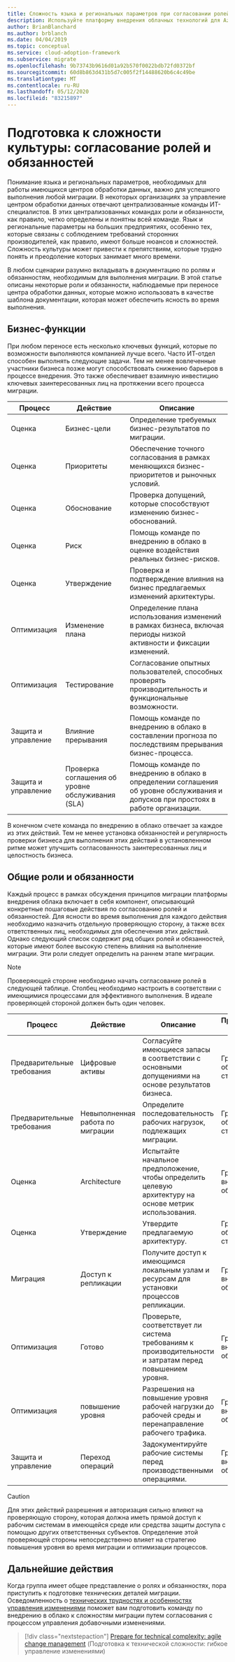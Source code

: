```yaml
---
title: Сложность языка и региональных параметров при согласовании ролей и обязанностей
description: Используйте платформу внедрения облачных технологий для Azure, чтобы подготовиться к усложненной сложности путем согласования ролей и обязанностей, чтобы упростить процесс миграции.
author: BrianBlanchard
ms.author: brblanch
ms.date: 04/04/2019
ms.topic: conceptual
ms.service: cloud-adoption-framework
ms.subservice: migrate
ms.openlocfilehash: 9b73743b9616d01a92b570f0022bdb72fd0372bf
ms.sourcegitcommit: 60d8b863d431b5d7c005f2f14488620b6c4c49be
ms.translationtype: MT
ms.contentlocale: ru-RU
ms.lasthandoff: 05/12/2020
ms.locfileid: "83215897"
---
```

# <a name="prepare-for-cultural-complexity-aligning-roles-and-responsibilities"></a>Подготовка к сложности культуры: согласование ролей и обязанностей

Понимание языка и региональных параметров, необходимых для работы имеющихся центров обработки данных, важно для успешного выполнения любой миграции. В некоторых организациях за управление центром обработки данных отвечают централизованные команды ИТ-специалистов. В этих централизованных командах роли и обязанности, как правило, четко определены и понятны всей команде. Язык и региональные параметры на больших предприятиях, особенно тех, которые связаны с соблюдением требований сторонних производителей, как правило, имеют больше нюансов и сложностей. Сложность культуры может привести к препятствиям, которые трудно понять и преодоление которых занимает много времени.

В любом сценарии разумно вкладывать в документацию по ролям и обязанностям, необходимым для выполнения миграции. В этой статье описаны некоторые роли и обязанности, наблюдаемые при переносе центра обработки данных, которые можно использовать в качестве шаблона документации, которая может обеспечить ясность во время выполнения.

## <a name="business-functions"></a>Бизнес-функции

При любом переносе есть несколько ключевых функций, которые по возможности выполняются компанией лучше всего. Часто ИТ-отдел способен выполнять следующие задачи. Тем не менее вовлеченные участники бизнеса позже могут способствовать снижению барьеров в процессе внедрения. Это также обеспечивает взаимную инвестицию ключевых заинтересованных лиц на протяжении всего процесса миграции.

| Процесс | Действие | Описание |
|---------|---------|---------|
| Оценка | Бизнес-цели | Определение требуемых бизнес-результатов по миграции. |
| Оценка | Приоритеты | Обеспечение точного согласования в рамках меняющихся бизнес-приоритетов и рыночных условий. |
| Оценка | Обоснование | Проверка допущений, которые способствуют изменению бизнес-обоснований. |
| Оценка | Риск | Помощь команде по внедрению в облако в оценке воздействия реальных бизнес-рисков. |
| Оценка | Утверждение | Проверка и подтверждение влияния на бизнес предлагаемых изменений архитектуры. |
| Оптимизация | Изменение плана | Определение плана использования изменений в рамках бизнеса, включая периоды низкой активности и фиксации изменений. |
| Оптимизация | Тестирование | Согласование опытных пользователей, способных проверять производительность и функциональные возможности. |
| Защита и управление | Влияние прерывания | Помощь команде по внедрению в облако в составлении прогноза по последствиям прерывания бизнес-процесса. |
| Защита и управление | Проверка соглашения об уровне обслуживания (SLA) | Помощь команде по внедрению в облако в определении соглашения об уровне обслуживания и допусков при простоях в работе организации. |

В конечном счете команда по внедрению в облако отвечает за каждое из этих действий. Тем не менее установка обязанностей и регулярность проверки бизнеса для выполнения этих действий в установленном ритме может улучшить согласованность заинтересованных лиц и целостность бизнеса.

## <a name="common-roles-and-responsibilities"></a>Общие роли и обязанности

Каждый процесс в рамках обсуждения принципов миграции платформы внедрения облака включает в себя компонент, описывающий конкретные пошаговые действия по согласованию ролей и обязанностей. Для ясности во время выполнения для каждого действия необходимо назначить отдельную проверяющую сторону, а также всех ответственных лиц, необходимых для обеспечения этих действий. Однако следующий список содержит ряд общих ролей и обязанностей, которые имеют более высокую степень влияния на выполнение миграции. Эти роли следует определить на раннем этапе миграции.

> [!NOTE]
> Проверяющей стороне необходимо начать согласование ролей в следующей таблице. Столбец необходимо настроить в соответствии с имеющимися процессами для эффективного выполнения. В идеале проверяющей стороной должен быть один человек.

| Процесс | Действие | Описание | Проверяющая сторона |
|---------|---------|---------|---------|
| Предварительные требования | Цифровые активы | Согласуйте имеющиеся запасы в соответствии с основными допущениями на основе результатов бизнеса. | Группа по облачной стратегии |
| Предварительные требования | Невыполненная работа по миграции | Определите последовательность рабочих нагрузок, подлежащих миграции. | Группа по облачной стратегии |
| Оценка | Architecture | Испытайте начальное предположение, чтобы определить целевую архитектуру на основе метрик использования. | Группа по внедрению облака |
| Оценка | Утверждение | Утвердите предлагаемую архитектуру. | Группа по облачной стратегии |
| Миграция | Доступ к репликации | Получите доступ к имеющимся локальным узлам и ресурсам для установки процессов репликации. | Группа по внедрению облака |
| Оптимизация | Готово | Проверьте, соответствует ли система требованиям к производительности и затратам перед повышением уровня. | Группа по внедрению облака |
| Оптимизация | повышение уровня | Разрешения на повышение уровня рабочей нагрузки до рабочей среды и перенаправление рабочего трафика. | Группа по внедрению облака |
| Защита и управление | Переход операций | Задокументируйте рабочие системы перед производственными операциями. | Группа по внедрению облака |

> [!CAUTION]
> Для этих действий разрешения и авторизация сильно влияют на проверяющую сторону, которая должна иметь прямой доступ к рабочим системам в имеющейся среде или средства защиты доступа с помощью других ответственных субъектов. Определение этой проверяющей стороны непосредственно влияет на стратегию повышения уровня во время миграции и оптимизации процессов.

## <a name="next-steps"></a>Дальнейшие действия

Когда группа имеет общее представление о ролях и обязанностях, пора приступить к подготовке технических деталей миграции. Осведомленность о [технических трудностях и особенностях управления изменениями](./technical-complexity.md) поможет вам подготовить команду по внедрению в облако к сложностям миграции путем согласования с процессом управления добавочными изменениями.

> [!div class="nextstepaction"]
> [Prepare for technical complexity: agile change management](./technical-complexity.md) (Подготовка к технической сложности: гибкое управление изменениями)
